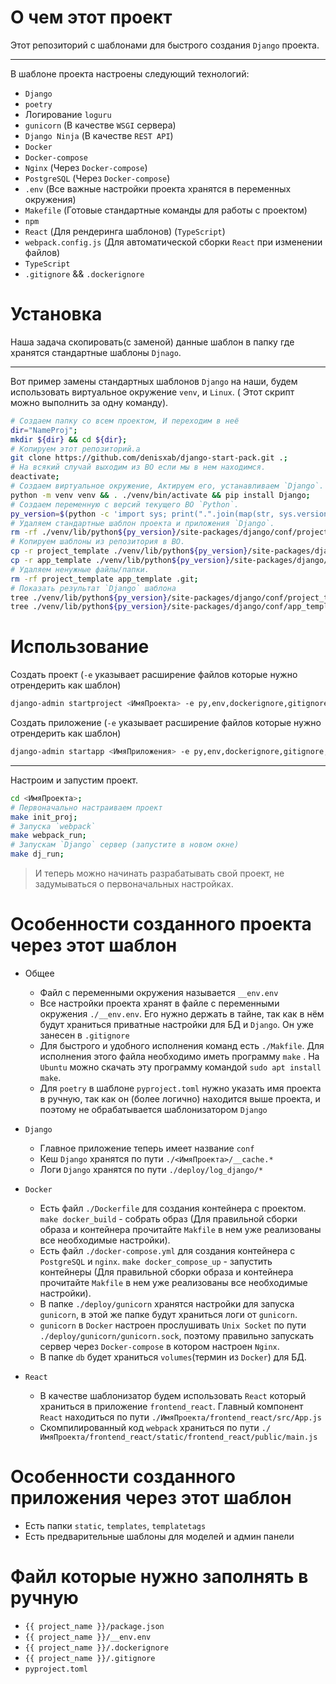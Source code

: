 # О чем этот проект

Этот репозиторий с шаблонами для быстрого создания `Django` проекта.

---

В шаблоне проекта настроены следующий технологий:

-   `Django`
-   `poetry`
-   Логирование `loguru`
-   `gunicorn` (В качестве `WSGI` сервера)
-   `Django Ninja` (В качестве `REST API`)
-   `Docker`
-   `Docker-compose`
-   `Nginx` (Через `Docker-compose`)
-   `PostgreSQL` (Через `Docker-compose`)
-   `.env` (Все важные настройки проекта хранятся в переменных окружения)
-   `Makefile` (Готовые стандартные команды для работы с проектом)
-   `npm`
-   `React` (Для рендеринга шаблонов) (`TypeScript`)
-   `webpack.config.js` (Для автоматической сборки `React` при изменении файлов)
-   `TypeScript`
-   `.gitignore` && `.dockerignore`

# Установка

Наша задача скопировать(с заменой) данные шаблон в папку где хранятся стандартные шаблоны `Djnago`.

---

Вот пример замены стандартных шаблонов `Django` на наши, будем использовать виртуальное окружение `venv`, и `Linux`. (
Этот скрипт можно выполнить за одну команду).

```bash
# Создаем папку со всем проектом, И переходим в неё
dir="NameProj";
mkdir ${dir} && cd ${dir};
# Копируем этот репозиторий.a
git clone https://github.com/denisxab/django-start-pack.git .;
# На всякий случай выходим из ВО если мы в нем находимся.
deactivate;
# Создаем виртуальное окружение, Актируем его, устанавливаем `Django`.
python -m venv venv && . ./venv/bin/activate && pip install Django;
# Создаем переменную с версий текущего ВО `Python`.
py_version=$(python -c 'import sys; print(".".join(map(str, sys.version_info[:2])))');
# Удаляем стандартные шаблон проекта и приложения `Django`.
rm -rf ./venv/lib/python${py_version}/site-packages/django/conf/project_template ./venv/lib/python${py_version}/site-packages/django/conf/app_template;
# Копируем шаблоны из репозитория в ВО.
cp -r project_template ./venv/lib/python${py_version}/site-packages/django/conf/ &&
cp -r app_template ./venv/lib/python${py_version}/site-packages/django/conf/ &&
# Удаляем ненужные файлы/папки.
rm -rf project_template app_template .git;
# Показать результат `Django` шаблона
tree ./venv/lib/python${py_version}/site-packages/django/conf/project_template &&
tree ./venv/lib/python${py_version}/site-packages/django/conf/app_template;
```

# Использование

Создать проект (`-e` указывает расширение файлов которые нужно отрендерить как шаблон)

```bash
django-admin startproject <ИмяПроекта> -e py,env,dockerignore,gitignore,json,toml --template ./venv/lib/python${py_version}/site-packages/django/conf/project_template;
```

Создать приложение (`-e` указывает расширение файлов которые нужно отрендерить как шаблон)

```bash
django-admin startapp <ИмяПриложения> -e py,env,dockerignore,gitignore,json --template ./venv/lib/python${py_version}/site-packages/django/conf/app_template;
```

---

Настроим и запустим проект.

```bash
cd <ИмяПроекта>;
# Первоначально настраиваем проект
make init_proj;
# Запуска `webpack`
make webpack_run;
# Запускам `Django` сервер (запустите в новом окне)
make dj_run;
```

> И теперь можно начинать разрабатывать свой проект, не задумываться о первоначальных настройках.

# Особенности созданного проекта через этот шаблон

-   Общее

    -   Файл с переменными окружения называется `__env.env`
    -   Все настройки проекта хранят в файле с переменными окружения `./__env.env`. Его нужно держать в тайне, так как в
        нём будут храниться приватные настройки для БД и `Django`. Он уже занесен в `.gitignore`
    -   Для быстрого и удобного исполнения команд есть `./Makfile`. Для исполнения этого файла необходимо иметь
        программу `make`
        . На `Ubuntu` можно скачать эту программу командой `sudo apt install make`.
    -   Для `poetry` в шаблоне `pyproject.toml` нужно указать имя проекта в ручную, так как он (более логично) находится
        выше проекта, и поэтому не обрабатывается шаблонизатором `Django`

-   `Django`

    -   Главное приложение теперь имеет название `conf`
    -   Кеш `Django` хранятся по пути `./<ИмяПроекта>/__cache.*`
    -   Логи `Django` хранятся по пути `./deploy/log_django/*`

-   `Docker`

    -   Есть файл `./Dockerfile` для создания контейнера с проектом. `make docker_build` - собрать образ (Для правильной
        сборки образа и контейнера прочитайте `Makfile` в нем уже реализованы все необходимые настройки).
    -   Есть файл `./docker-compose.yml` для создания контейнера с `PostgreSQL` и `nginx`. `make docker_compose_up` -
        запустить контейнеры (Для правильной сборки образа и контейнера прочитайте `Makfile` в нем уже реализованы все
        необходимые настройки).
    -   В папке `./deploy/gunicorn` хранятся настройки для запуска `gunicorn`, в этой же папке будут храниться логи
        от `gunicorn`.
    -   `gunicorn` в `Docker` настроен прослушивать `Unix Socket` по пути `./deploy/gunicorn/gunicorn.sock`, поэтому
        правильно запускать сервер через `Docker-compose` в котором настроен `Nginx`.
    -   В папке `db` будет храниться `volumes`(термин из `Docker`) для БД.

-   `React`

    -   В качестве шаблонизатор будем использовать `React` который храниться в приложение `frontend_react`. Главный
        компонент
        `React` находиться по пути `./ИмяПроекта/frontend_react/src/App.js`
    -   Скомпилированный код `webpack` храниться по
        пути `./ИмяПроекта/frontend_react/static/frontend_react/public/main.js`

# Особенности созданного приложения через этот шаблон

-   Есть папки `static`, `templates`, `templatetags`
-   Есть предварительные шаблоны для моделей и админ панели

# Файл которые нужно заполнять в ручную

-   `{{ project_name }}/package.json`
-   `{{ project_name }}/__env.env`
-   `{{ project_name }}/.dockerignore`
-   `{{ project_name }}/.gitignore`
-   `pyproject.toml`
